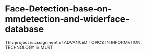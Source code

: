 # Face-Detection-base-on-mmdetection-and-widerface-database
This project is assignment of  ADVANCED TOPICS IN INFORMATION TECHNOLOGY in MUST 
